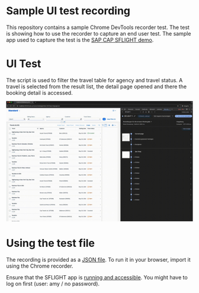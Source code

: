 # Sample UI test recording

This repository contains a sample Chrome DevTools recorder test. The test is showing how to use the recorder to capture an end user test. The sample app used to capture the test is the [SAP CAP SFLIGHT demo](https://github.com/SAP-samples/cap-sflight).

# UI Test

The script is used to filter the travel table for agency and travel status. A travel is selected from the result list, the detail page opened and there the booking detail is accessed.

![Sample Recording](doc//Sample%20test%20recording.gif)

# Using the test file

The recording is provided as a [JSON file](SFLIGHT%201.json). To run it in your browser, import it using the Chrome recorder. 

Ensure that the SFLIGHT app is [running and accessible](http://localhost:4004/travel_processor/webapp/index.html). You might have to log on first (user: amy / no password).
